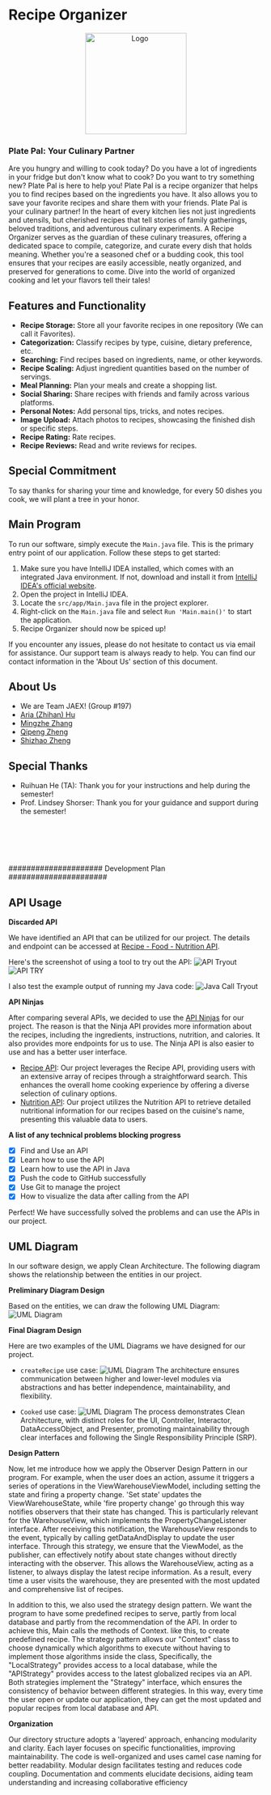 # Recipe Organizer

<p align="center">
<img src="images/platePal-logo-for-display.png" width="200" height="200" alt="Logo">
</p>

### Plate Pal: Your Culinary Partner

Are you hungry and willing to cook today? Do you have a lot of ingredients in your fridge but don't know what to cook? Do you want to try something new? Plate Pal is here to help you! Plate Pal is a recipe organizer that helps you to find recipes based on the ingredients you have. It also allows you to save your favorite recipes and share them with your friends. Plate Pal is your culinary partner! In the heart of every kitchen lies not just ingredients and utensils, but cherished recipes that tell stories of family gatherings, beloved traditions, and adventurous culinary experiments. A Recipe Organizer serves as the guardian of these culinary treasures, offering a dedicated space to compile, categorize, and curate every dish that holds meaning. Whether you're a seasoned chef or a budding cook, this tool ensures that your recipes are easily accessible, neatly organized, and preserved for generations to come. Dive into the world of organized cooking and let your flavors tell their tales!

## Features and Functionality

- **Recipe Storage:** Store all your favorite recipes in one repository (We can call it Favorites).
- **Categorization:** Classify recipes by type, cuisine, dietary preference, etc.
- **Searching:** Find recipes based on ingredients, name, or other keywords.
- **Recipe Scaling:** Adjust ingredient quantities based on the number of servings.
- **Meal Planning:** Plan your meals and create a shopping list.
- **Social Sharing:** Share recipes with friends and family across various platforms.
- **Personal Notes:** Add personal tips, tricks, and notes recipes.
- **Image Upload:** Attach photos to recipes, showcasing the finished dish or specific steps.
- **Recipe Rating:** Rate recipes.
- **Recipe Reviews:** Read and write reviews for recipes.

## Special Commitment

To say thanks for sharing your time and knowledge, for every 50 dishes you cook, we will plant a tree in your honor.

## Main Program

To run our software, simply execute the `Main.java` file. This is the primary entry point of our application. Follow these steps to get started:

1. Make sure you have IntelliJ IDEA installed, which comes with an integrated Java environment. If not, download and install it from [IntelliJ IDEA's official website](https://www.jetbrains.com/idea/download/).
2. Open the project in IntelliJ IDEA.
3. Locate the `src/app/Main.java` file in the project explorer.
4. Right-click on the `Main.java` file and select `Run 'Main.main()'` to start the application.
5. Recipe Organizer should now be spiced up!

If you encounter any issues, please do not hesitate to contact us via email for assistance. Our support team is always ready to help. You can find our contact information in the 'About Us' section of this document.

## About Us

- We are Team JAEX! (Group #197)
- [Aria (Zhihan) Hu](mailto:aria.hu@mail.utoronto.ca)
- [Mingzhe Zhang](mailto:mzhe.zhang@mail.utoronto.ca)
- [Qipeng Zheng](mailto:jamesqp.zheng@mail.utoronto.ca)
- [Shizhao Zheng](mailto:shizhao.zheng@mail.utoronto.ca)

## Special Thanks

- Ruihuan He (TA): Thank you for your instructions and help during the semester!
- Prof. Lindsey Shorser: Thank you for your guidance and support during the semester!

<br><br><br><br>

##################### Development Plan ######################


## API Usage

**Discarded API**

We have identified an API that can be utilized for our project. The details and endpoint can be accessed at [Recipe - Food - Nutrition API](https://spoonacular-recipe-food-nutrition-v1.p.rapidapi.com/recipes/complexSearch).

Here's the screenshot of using a tool to try out the API: ![API Tryout](images/API_Tryout.png)![API TRY](images/API_TRY.png)

I also test the example output of running my Java code: ![Java Call Tryout](images/Java_Call_Tryout.png)

**API Ninjas**

After comparing several APIs, we decided to use the [API Ninjas](https://api-ninjas.com/) for our project. The reason is that the Ninja API provides more information about the recipes, including the ingredients, instructions, nutrition, and calories. It also provides more endpoints for us to use. The Ninja API is also easier to use and has a better user interface.

- [Recipe API](https://api-ninjas.com/api/recipe): Our project leverages the Recipe API, providing users with an extensive array of recipes through a straightforward search. This enhances the overall home cooking experience by offering a diverse selection of culinary options.
- [Nutrition API](https://api-ninjas.com/api/nutrition): Our project﻿ utilizes the Nutrition API to retrieve detailed nutritional information for our recipes based on the cuisine's name, presenting this valuable data to users.

[//]: # (Screenshots and usage goes here)

**A list of any technical problems blocking progress**

- [X] Find and Use an API
- [X] Learn how to use the API
- [X] Learn how to use the API in Java
- [X] Push the code to GitHub successfully
- [X] Use Git to manage the project
- [X] How to visualize the data after calling from the API

Perfect! We have successfully solved the problems and can use the APIs in our project.

## UML Diagram

In our software design, we apply Clean Architecture. The following diagram shows the relationship between the entities in our project.

**Preliminary Diagram Design**

Based on the entities, we can draw the following UML Diagram: ![UML Diagram](images/UML_Diagram_not_transparent.jpg)

**Final Diagram Design**

Here are two examples of the UML Diagrams we have designed for our project.

- `createRecipe` use case: ![UML Diagram](images/UML_Diagram_createRecipe.jpg)
The architecture ensures communication between higher and lower-level modules via abstractions and has better independence, maintainability, and flexibility.

- `Cooked` use case: ![UML Diagram](images/UML_Diagram_Cooked.png)
The process demonstrates Clean Architecture, with distinct roles for the UI, Controller, Interactor, DataAccessObject, and Presenter, promoting maintainability through clear interfaces and following the Single Responsibility Principle (SRP).

**Design Pattern**

Now, let me introduce how we apply the Observer Design Pattern in our program. For example, when the user does an action, assume it triggers a series of operations in the ViewWarehouseViewModel, including setting the state and firing a property change. 'Set state' updates the ViewWarehouseState, while 'fire property change' go through this way notifies observers that their state has changed. This is particularly relevant for the WarehouseView, which implements the PropertyChangeListener interface. After receiving this notification, the WarehouseView responds to the event, typically by calling getDataAndDisplay to update the user interface. Through this strategy, we ensure that the ViewModel, as the publisher, can effectively notify about state changes without directly interacting with the observer. This allows the WarehouseView, acting as a listener, to always display the latest recipe information. As a result, every time a user visits the warehouse, they are presented with the most updated and comprehensive list of recipes.

In addition to this, we also used the strategy design pattern. We want the program to have some predefined recipes to serve, partly from local database and partly from the recommendation of the API. In order to achieve this, Main calls the methods of Context. like this, to create predefined recipe. The strategy pattern allows our "Context" class to choose dynamically which algorithms to execute without having to implement those algorithms inside the class, Specifically, the "LocalStrategy" provides access to a local database, while the "APIStrategy" provides access to the latest globalized recipes via an API. Both strategies implement the "Strategy" interface, which ensures the consistency of behavior between different strategies. In this way, every time the user open or update our application, they can get the most updated and popular recipes from local database and API.

**Organization**

Our directory structure adopts a 'layered' approach, enhancing modularity and clarity. Each layer focuses on specific functionalities, improving maintainability. The code is well-organized and uses camel case naming for better readability. Modular design facilitates testing and reduces code coupling. Documentation and comments elucidate decisions, aiding team understanding and increasing collaborative efficiency



[//]: # (Week of 10/23 Plan:)

[//]: # (Implement the usercase: create_recipe)

[//]: # (controller:Shizhao,Qipeng)

[//]: # (presenter: Mingzhe, Aria)

[//]: # (interactor: Aria, Shizhao,)

[//]: # (data_access_object:Shizhao, Aria, Qiepng, Mingzhe)

[//]: # (Design a low-fidelity UI design: Aria, Shizhao)

